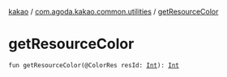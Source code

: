 [kakao](../index.md) / [com.agoda.kakao.common.utilities](index.md) / [getResourceColor](./get-resource-color.md)

# getResourceColor

`fun getResourceColor(@ColorRes resId: `[`Int`](https://kotlinlang.org/api/latest/jvm/stdlib/kotlin/-int/index.html)`): `[`Int`](https://kotlinlang.org/api/latest/jvm/stdlib/kotlin/-int/index.html)